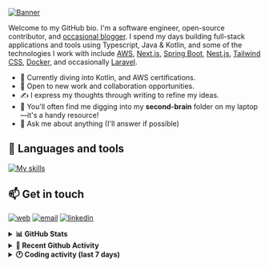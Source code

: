[![Banner](https://raw.githubusercontent.com/wilfriedago/wilfriedago/main/assets/1.png)][website]

Welcome to my GitHub bio. I'm a software engineer, open-source contributor, and [occasional blogger][blog]. I spend my days building full-stack applications and tools using Typescript, Java & Kotlin, and some of the technologies I work with include [AWS](https://aws.amazon.com/fr/), [Next.js](https://nextjs.org/), [Spring Boot](https://spring.io/projects/spring-boot), [Nest.js](https://nestjs.com/), [Tailwind CSS](https://github.com/tailwindlabs/tailwindcss), [Docker](https://www.docker.com/), and occasionally [Laravel](https://laravel.com/).

- 🔭 Currently diving into Kotlin, and AWS certifications.
- 👯 Open to new work and collaboration opportunities.
- ✍️ I express my thoughts through writing to refine my ideas.
- 🧠 You'll often find me digging into my **second-brain** folder on my laptop—it's a handy resource!
- 💬 Ask me about anything (I'll answer if possible)

## 🎨 Languages and tools

[![My skills](https://skillicons.dev/icons?i=typescript,js,nodejs,nest,java,kotlin,spring,python,fastapi,django,aws,docker,vscode,idea,tailwind&perline=15)](https://wilfriedago.dev/about#skills)

## 📫 Get in touch
[![web](https://img.shields.io/badge/WEBSITE-12100E?logo=google-earth&color=282A36)][website]
[![email](https://img.shields.io/badge/MAIL-12100E?logo=mailgun&color=282A36)][mail]
[![linkedin](https://img.shields.io/badge/LINKEDIN-12100E?logo=linkedin&color=282A36)][linkedin]


<details>
  <summary><b>📊 GitHub Stats</b></summary>
	<br/>
	<p align="left">
		<img width="49.5%" src="https://github-readme-stats.vercel.app/api?username=wilfriedago&show_icons=true&count_private=true&title_color=10b981&icon_color=10b981&theme=react&hide_border=true" />
		<img width="49.5%" src="https://streak-stats.demolab.com/?user=wilfriedago&hide_border=true&theme=react&ring=10b981&fire=fff&currStreakNum=fff&sideLabels=10b981&currStreakLabel=10b981&sideNums=fff" />
	</p>
</details>

<details>
  <summary><b>📅 Recent Github Activity</b></summary>
	<br>

<!--RECENT_ACTIVITY:last_update-->
Last Updated: Monday, July 7th, 2025, 4:31:27 AM
<!--RECENT_ACTIVITY:last_update_end-->

<!--RECENT_ACTIVITY:start-->
1. ⭐ Starred [Massoud114/XOF-Currency-Converter](https://github.com/Massoud114/XOF-Currency-Converter)<br>
2. 🔱 Forked [wilfriedago/open-erp-crm](https://github.com/wilfriedago/open-erp-crm) from [frappe/crm](https://github.com/frappe/crm)<br>
3. 🔱 Forked [wilfriedago/open-erp-insights](https://github.com/wilfriedago/open-erp-insights) from [frappe/insights](https://github.com/frappe/insights)<br>
4. 🔱 Forked [wilfriedago/hrms](https://github.com/wilfriedago/hrms) from [frappe/hrms](https://github.com/frappe/hrms)<br>
5. ⭐ Starred [frappe/hrms](https://github.com/frappe/hrms)<br>
<!--RECENT_ACTIVITY:end-->
</details>

<details>
  <summary><b>🕐 Coding activity (last 7 days)</b></summary>
	<br>

<!--START_SECTION:waka-->

```python
Total Time: 29 hrs 20 mins

Java              16 hrs 41 mins  ██████████████░░░░░░░░░░░   56.54 %
TypeScript        10 hrs 34 mins  █████████░░░░░░░░░░░░░░░░   35.84 %
CSS               15 mins         ▒░░░░░░░░░░░░░░░░░░░░░░░░   00.87 %
Other             11 mins         ░░░░░░░░░░░░░░░░░░░░░░░░░   00.65 %
```

<!--END_SECTION:waka-->
</details>

[website]: https://wilfriedago.dev
[linkedin]: https://linkedin.com/in/wilfriedago
[blog]: https://wilfriedago.dev/blog
[mail]: mailto:me@wilfriedago.dev
